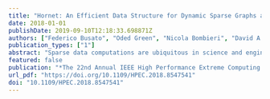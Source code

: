```yaml
---
title: "Hornet: An Efficient Data Structure for Dynamic Sparse Graphs and Matrices on GPUs"
date: 2018-01-01
publishDate: 2019-09-10T12:18:33.698871Z
authors: ["Federico Busato", "Oded Green", "Nicola Bombieri", "David A. Bader"]
publication_types: ["1"]
abstract: "Sparse data computations are ubiquitous in science and engineering. Unlike their dense data counterparts, sparse data computations have less locality and more irregularity in their execution, making them significantly more challenging to parallelize and optimize. Many of the existing formats for sparse data representations on parallel architectures are restricted to static data problems, while those for dynamic data suffer from inefficiency both in terms of performance and memory footprint. This work presents Hornet, a novel data representation that targets dynamic data problems. Hornet is scalable with the input size, and does not require any data re-allocation or re-initialization during the data evolution. We show a Hornet implementation for GPU architectures and compare it to the most widely used static and dynamic data structures."
featured: false
publication: "*The 22nd Annual IEEE High Performance Extreme Computing Conference, HPEC 2018, Waltham, MA, USA, September 25-27, 2018*"
url_pdf: "https://doi.org/10.1109/HPEC.2018.8547541"
doi: "10.1109/HPEC.2018.8547541"
---
```


